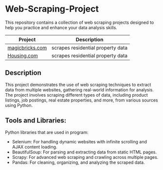# Web-Scraping-Project

This repository contains a collection of web scraping projects designed to help you practice and enhance your data analysis skills.

| Project | Description |
|---|---|
| [magicbricks.com](https://github.com/SnehalSalam/Magicbricks_web_Scraping.git) | scrapes residential property data |
| [Housing.com](https://github.com//Indeed-Job-aper) | scrapes residential property data | 

## Description
This project demonstrates the use of web scraping techniques to extract data from multiple websites, gathering real-world information for analysis. 
The project involves scraping different types of data, including product listings, job postings, real estate properties, and more, from various sources using Python.

## Tools and Libraries:
Python libraries that are used in program:
 - Selenium: For handling dynamic websites with infinite scrolling and AJAX content loading.
 - BeautifulSoup: For parsing and extracting data from static HTML pages.
 - Scrapy: For advanced web scraping and crawling across multiple pages.
 - Pandas: For cleaning, organizing, and analyzing the scraped data.
